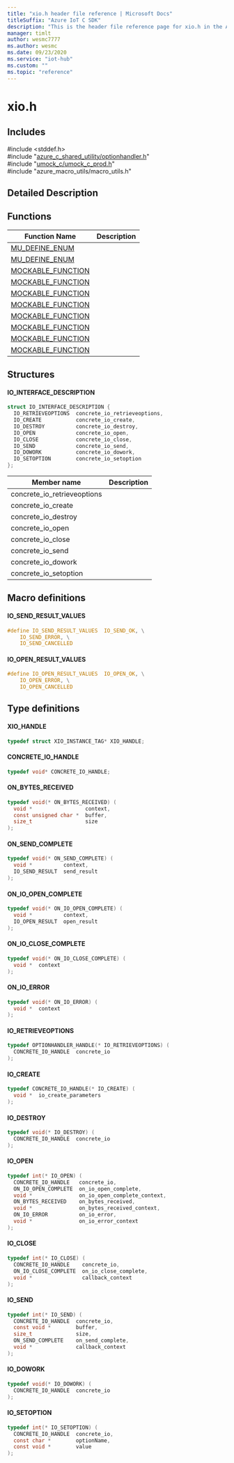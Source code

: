 ```yaml
---                             
title: "xio.h header file reference | Microsoft Docs" 
titleSuffix: "Azure IoT C SDK"            
description: "This is the header file reference page for xio.h in the Azure IoT C SDK. This SDK is used with Azure IoT Hub and Azure IoT Hub Device Provisioning Service"            
manager: timlt                 
author: wesmc7777              
ms.author: wesmc               
ms.date: 09/23/2020                    
ms.service: "iot-hub"             
ms.custom: ""                
ms.topic: "reference"        
---                            
```


# xio.h 

## Includes

\#include <stddef.h>  
\#include "[azure_c_shared_utility/optionhandler.h](optionhandler-h.md)"  
\#include "[umock_c/umock_c_prod.h](umock-c-prod-h.md)"  
\#include "azure_macro_utils/macro_utils.h"  

## Detailed Description

## Functions

Function Name                  | Description                                
--------------------------------|---------------------------------------------
[MU_DEFINE_ENUM](./xio-h/mu-define-enum.md)            | 
[MU_DEFINE_ENUM](./xio-h/mu-define-enum.md)            | 
[MOCKABLE_FUNCTION](./xio-h/mockable-function.md)            | 
[MOCKABLE_FUNCTION](./xio-h/mockable-function.md)            | 
[MOCKABLE_FUNCTION](./xio-h/mockable-function.md)            | 
[MOCKABLE_FUNCTION](./xio-h/mockable-function.md)            | 
[MOCKABLE_FUNCTION](./xio-h/mockable-function.md)            | 
[MOCKABLE_FUNCTION](./xio-h/mockable-function.md)            | 
[MOCKABLE_FUNCTION](./xio-h/mockable-function.md)            | 
[MOCKABLE_FUNCTION](./xio-h/mockable-function.md)            | 

## Structures

#### IO_INTERFACE_DESCRIPTION

```C
struct IO_INTERFACE_DESCRIPTION {
  IO_RETRIEVEOPTIONS  concrete_io_retrieveoptions,
  IO_CREATE           concrete_io_create,
  IO_DESTROY          concrete_io_destroy,
  IO_OPEN             concrete_io_open,
  IO_CLOSE            concrete_io_close,
  IO_SEND             concrete_io_send,
  IO_DOWORK           concrete_io_dowork,
  IO_SETOPTION        concrete_io_setoption
};
```
Member name                 | Description                                
----------------------------|----------------
 concrete_io_retrieveoptions            | 
 concrete_io_create            | 
 concrete_io_destroy            | 
 concrete_io_open            | 
 concrete_io_close            | 
 concrete_io_send            | 
 concrete_io_dowork            | 
 concrete_io_setoption            | 

## Macro definitions

#### IO_SEND_RESULT_VALUES

```C
#define IO_SEND_RESULT_VALUES  IO_SEND_OK, \
    IO_SEND_ERROR, \
    IO_SEND_CANCELLED 
```

#### IO_OPEN_RESULT_VALUES

```C
#define IO_OPEN_RESULT_VALUES  IO_OPEN_OK, \
    IO_OPEN_ERROR, \
    IO_OPEN_CANCELLED 
```

## Type definitions

#### XIO_HANDLE

```C
typedef struct XIO_INSTANCE_TAG* XIO_HANDLE;
```

#### CONCRETE_IO_HANDLE

```C
typedef void* CONCRETE_IO_HANDLE;
```

#### ON_BYTES_RECEIVED

```C
typedef void(* ON_BYTES_RECEIVED) (
  void *                 context,
  const unsigned char *  buffer,
  size_t                 size
);
```

#### ON_SEND_COMPLETE

```C
typedef void(* ON_SEND_COMPLETE) (
  void *          context,
  IO_SEND_RESULT  send_result
);
```

#### ON_IO_OPEN_COMPLETE

```C
typedef void(* ON_IO_OPEN_COMPLETE) (
  void *          context,
  IO_OPEN_RESULT  open_result
);
```

#### ON_IO_CLOSE_COMPLETE

```C
typedef void(* ON_IO_CLOSE_COMPLETE) (
  void *  context
);
```

#### ON_IO_ERROR

```C
typedef void(* ON_IO_ERROR) (
  void *  context
);
```

#### IO_RETRIEVEOPTIONS

```C
typedef OPTIONHANDLER_HANDLE(* IO_RETRIEVEOPTIONS) (
  CONCRETE_IO_HANDLE  concrete_io
);
```

#### IO_CREATE

```C
typedef CONCRETE_IO_HANDLE(* IO_CREATE) (
  void *  io_create_parameters
);
```

#### IO_DESTROY

```C
typedef void(* IO_DESTROY) (
  CONCRETE_IO_HANDLE  concrete_io
);
```

#### IO_OPEN

```C
typedef int(* IO_OPEN) (
  CONCRETE_IO_HANDLE   concrete_io,
  ON_IO_OPEN_COMPLETE  on_io_open_complete,
  void *               on_io_open_complete_context,
  ON_BYTES_RECEIVED    on_bytes_received,
  void *               on_bytes_received_context,
  ON_IO_ERROR          on_io_error,
  void *               on_io_error_context
);
```

#### IO_CLOSE

```C
typedef int(* IO_CLOSE) (
  CONCRETE_IO_HANDLE    concrete_io,
  ON_IO_CLOSE_COMPLETE  on_io_close_complete,
  void *                callback_context
);
```

#### IO_SEND

```C
typedef int(* IO_SEND) (
  CONCRETE_IO_HANDLE  concrete_io,
  const void *        buffer,
  size_t              size,
  ON_SEND_COMPLETE    on_send_complete,
  void *              callback_context
);
```

#### IO_DOWORK

```C
typedef void(* IO_DOWORK) (
  CONCRETE_IO_HANDLE  concrete_io
);
```

#### IO_SETOPTION

```C
typedef int(* IO_SETOPTION) (
  CONCRETE_IO_HANDLE  concrete_io,
  const char *        optionName,
  const void *        value
);
```

